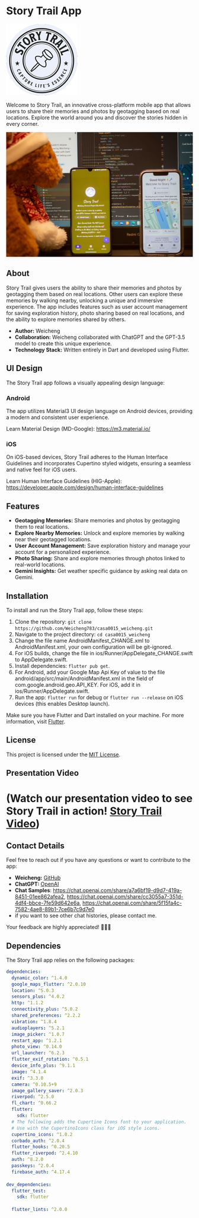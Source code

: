# Story Trail App

![Story Trail App](assets/story_trail.png)

Welcome to Story Trail, an innovative cross-platform mobile app that allows users to share their memories and photos by geotagging based on real locations. Explore the world around you and discover the stories hidden in every corner.

![Story Trail Showcase](assets/ad1.jpg)

## About

Story Trail gives users the ability to share their memories and photos by geotagging them based on real locations. Other users can explore these memories by walking nearby, unlocking a unique and immersive experience. The app includes features such as user account management for saving exploration history, photo sharing based on real locations, and the ability to explore memories shared by others.

- **Author:** Weicheng
- **Collaboration:** Weicheng collaborated with ChatGPT and the GPT-3.5 model to create this unique experience.
- **Technology Stack:** Written entirely in Dart and developed using Flutter.

## UI Design

The Story Trail app follows a visually appealing design language:

### Android
The app utilizes Material3 UI design language on Android devices, providing a modern and consistent user experience.

Learn Material Design (MD-Google): https://m3.material.io/

### iOS
On iOS-based devices, Story Trail adheres to the Human Interface Guidelines and incorporates Cupertino styled widgets, ensuring a seamless and native feel for iOS users.

Learn Human Interface Guidelines (HIG-Apple): https://developer.apple.com/design/human-interface-guidelines

## Features

- **Geotagging Memories:** Share memories and photos by geotagging them to real locations.
- **Explore Nearby Memories:** Unlock and explore memories by walking near their geotagged locations.
- **User Account Management:** Save exploration history and manage your account for a personalized experience.
- **Photo Sharing:** Share and explore memories through photos linked to real-world locations.
- **Gemini Insights:** Get weather specific guidance by asking real data on Gemini.

## Installation

To install and run the Story Trail app, follow these steps:

1. Clone the repository: `git clone https://github.com/Weicheng783/casa0015_weicheng.git`
2. Navigate to the project directory: `cd casa0015_weicheng`
3. Change the file name AndroidManifest_CHANGE.xml to AndroidManifest.xml, your own configuration will be git-ignored.
4. For iOS builds, change the file in ios/Runner/AppDelegate_CHANGE.swift to AppDelegate.swift.
5. Install dependencies: `flutter pub get`.
6. For Android, add your Google Map Api Key of value to the file android/app/src/main/AndroidManifest.xml in the field of com.google.android.geo.API_KEY. For iOS, add it in ios/Runner/AppDelegate.swift.
7. Run the app: `flutter run` for debug or `flutter run --release` on iOS devices (this enables Desktop launch).

Make sure you have Flutter and Dart installed on your machine. For more information, visit [Flutter](https://flutter.dev/docs/get-started/install).

## License

This project is licensed under the [MIT License](LICENSE.md).

## Presentation Video

# (Watch our presentation video to see Story Trail in action! [Story Trail Video](https://weicheng.app/casa_video.mp4))

## Contact Details

Feel free to reach out if you have any questions or want to contribute to the app:

- **Weicheng:** [GitHub](https://github.com/Weicheng783)
- **ChatGPT:** [OpenAI](https://www.openai.com/)
- **Chat Samples**: https://chat.openai.com/share/a7a6bf19-d9d7-419a-8451-01ee862afea2, https://chat.openai.com/share/cc3055a7-351d-4df4-bbce-7fe59d642e6a, https://chat.openai.com/share/5f15fa4c-7582-4ae8-89b1-7ce6b7c9d7e0
- if you want to see other chat histories, please contact me.

Your feedback are highly appreciated! 🚀📱😄

## Dependencies

The Story Trail app relies on the following packages:

```yaml
dependencies:
  dynamic_color: ^1.4.0
  google_maps_flutter: ^2.0.10
  location: ^5.0.3
  sensors_plus: ^4.0.2
  http: ^1.1.2
  connectivity_plus: ^5.0.2
  shared_preferences: ^2.2.2
  vibration: ^1.8.4
  audioplayers: ^5.2.1
  image_picker: ^1.0.7
  restart_app: ^1.2.1
  photo_view: ^0.14.0
  url_launcher: ^6.2.3
  flutter_exif_rotation: ^0.5.1
  device_info_plus: ^9.1.1
  image: ^4.1.4
  exif: ^3.3.0
  camera: ^0.10.5+9
  image_gallery_saver: ^2.0.3
  riverpod: ^2.5.0
  fl_chart: ^0.66.2
  flutter:
    sdk: flutter
  # The following adds the Cupertino Icons font to your application.
  # Use with the CupertinoIcons class for iOS style icons.
  cupertino_icons: ^1.0.2
  corbado_auth: ^2.0.4
  flutter_hooks: ^0.20.5
  flutter_riverpod: ^2.4.10
  auth: ^8.2.0
  passkeys: ^2.0.4
  firebase_auth: ^4.17.4

dev_dependencies:
  flutter_test:
    sdk: flutter

  flutter_lints: ^2.0.0